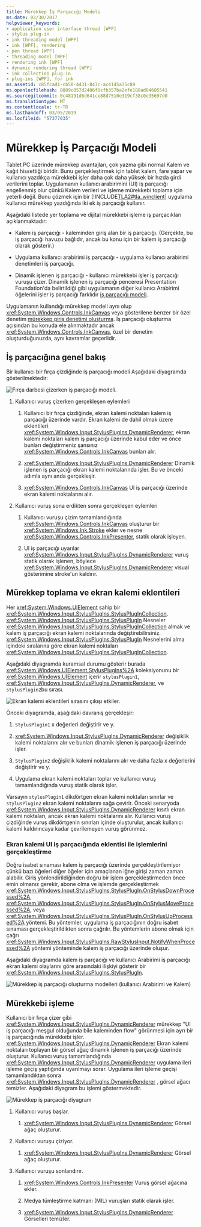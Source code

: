 ```yaml
---
title: Mürekkep İş Parçacığı Modeli
ms.date: 03/30/2017
helpviewer_keywords:
- application user interface thread [WPF]
- stylus plug-in
- ink threading model [WPF]
- ink [WPF], rendering
- pen thread [WPF]
- threading model [WPF]
- rendering ink [WPF]
- dynamic rendering thread [WPF]
- ink collection plug-in
- plug-ins [WPF], for ink
ms.assetid: c85fcad1-cb50-4431-847c-ac4145a35c89
ms.openlocfilehash: 8089c857d2406f8cfb357ba2efe188ad84605541
ms.sourcegitcommit: 0c48191d6d641ce88d7510e319cf38c0e35697d0
ms.translationtype: MT
ms.contentlocale: tr-TR
ms.lasthandoff: 03/05/2019
ms.locfileid: "57377035"
---
```

# <a name="the-ink-threading-model"></a>Mürekkep İş Parçacığı Modeli
Tablet PC üzerinde mürekkep avantajları, çok yazma gibi normal Kalem ve kağıt hissettiği biridir.  Bunu gerçekleştirmek için tablet kalem, fare yapar ve kullanıcı yazdıkça mürekkebi işler daha çok daha yüksek bir hızda girdi verilerini toplar.  Uygulamanın kullanıcı arabirimini (UI) iş parçacığı engellenmiş olur çünkü Kalem verileri ve işleme mürekkebi toplama için yeterli değil.  Bunu çözmek için bir [!INCLUDE[TLA2#tla_winclient](../../../../includes/tla2sharptla-winclient-md.md)] uygulama kullanıcı mürekkep yazdığında iki ek iş parçacığı kullanır.  
  
 Aşağıdaki listede yer toplama ve dijital mürekkebi işleme iş parçacıkları açıklanmaktadır:  
  
-   Kalem iş parçacığı - kaleminden giriş alan bir iş parçacığı.  (Gerçekte, bu iş parçacığı havuzu bağlıdır, ancak bu konu için bir kalem iş parçacığı olarak gösterir.)  
  
-   Uygulama kullanıcı arabirimi iş parçacığı - uygulama kullanıcı arabirimi denetimleri iş parçacığı.  
  
-   Dinamik işlenen iş parçacığı - kullanıcı mürekkebi işler iş parçacığı vuruşu çizer. Dinamik işlenen iş parçacığı penceresi Presentation Foundation'da belirtildiği gibi uygulamanın diğer kullanıcı Arabirimi öğelerini işler iş parçacığı farklıdır [iş parçacığı modeli](threading-model.md).  
  
 Uygulamanın kullandığı mürekkep modeli aynı olup <xref:System.Windows.Controls.InkCanvas> veya gösterilene benzer bir özel denetim [mürekkep giriş denetimi oluşturma](creating-an-ink-input-control.md).  İş parçacığı oluşturma açısından bu konuda ele alınmaktadır ancak <xref:System.Windows.Controls.InkCanvas>, özel bir denetim oluşturduğunuzda, aynı kavramlar geçerlidir.  
  
## <a name="threading-overview"></a>İş parçacığına genel bakış  
 Bir kullanıcı bir fırça çizdiğinde iş parçacığı modeli Aşağıdaki diyagramda gösterilmektedir:  
  
 ![Fırça darbesi çizerken iş parçacığı modeli. ](./media/inkthreading-drawingink.png "InkThreading_DrawingInk")  
  
1.  Kullanıcı vuruş çizerken gerçekleşen eylemleri  
  
    1.  Kullanıcı bir fırça çizdiğinde, ekran kalemi noktaları kalem iş parçacığı üzerinde vardır.  Ekran kalemi de dahil olmak üzere eklentileri <xref:System.Windows.Input.StylusPlugIns.DynamicRenderer>, ekran kalemi noktaları kalem iş parçacığı üzerinde kabul eder ve önce bunları değiştirmeniz şansınız <xref:System.Windows.Controls.InkCanvas> bunları alır.  
  
    2.  <xref:System.Windows.Input.StylusPlugIns.DynamicRenderer> Dinamik işlenen iş parçacığı ekran kalemi noktalarında işler. Bu ve önceki adımla aynı anda gerçekleşir.  
  
    3.  <xref:System.Windows.Controls.InkCanvas> UI iş parçacığı üzerinde ekran kalemi noktalarını alır.  
  
2.  Kullanıcı vuruş sona erdikten sonra gerçekleşen eylemleri  
  
    1.  Kullanıcı vuruşu çizim tamamlandığında <xref:System.Windows.Controls.InkCanvas> oluşturur bir <xref:System.Windows.Ink.Stroke> ekler ve nesne <xref:System.Windows.Controls.InkPresenter>, statik olarak işleyen.  
  
    2.  UI iş parçacığı uyarılar <xref:System.Windows.Input.StylusPlugIns.DynamicRenderer> vuruş statik olarak işlenen, böylece <xref:System.Windows.Input.StylusPlugIns.DynamicRenderer> visual gösterimine stroke'un kaldırır.  
  
## <a name="ink-collection-and-stylus-plug-ins"></a>Mürekkep toplama ve ekran kalemi eklentileri  
 Her <xref:System.Windows.UIElement> sahip bir <xref:System.Windows.Input.StylusPlugIns.StylusPlugInCollection>.  <xref:System.Windows.Input.StylusPlugIns.StylusPlugIn> Nesneler <xref:System.Windows.Input.StylusPlugIns.StylusPlugInCollection> almak ve kalem iş parçacığı ekran kalemi noktalarında değiştirebilirsiniz. <xref:System.Windows.Input.StylusPlugIns.StylusPlugIn> Nesnelerini alma içindeki sıralarına göre ekran kalemi noktaları <xref:System.Windows.Input.StylusPlugIns.StylusPlugInCollection>.  
  
 Aşağıdaki diyagramda kuramsal durumu gösterir burada <xref:System.Windows.UIElement.StylusPlugIns%2A> koleksiyonunu bir <xref:System.Windows.UIElement> içerir `stylusPlugin1`, <xref:System.Windows.Input.StylusPlugIns.DynamicRenderer>, ve `stylusPlugin2`bu sırası.  
  
 ![Ekran kalemi eklentileri sırasını çıkışı etkiler. ](./media/inkthreading-pluginorder.png "InkThreading_PluginOrder")  
  
 Önceki diyagramda, aşağıdaki davranış gerçekleşir:  
  
1.  `StylusPlugin1` x değerleri değiştirir ve y.  
  
2.  <xref:System.Windows.Input.StylusPlugIns.DynamicRenderer> değişiklik kalemi noktalarını alır ve bunları dinamik işlenen iş parçacığı üzerinde işler.  
  
3.  `StylusPlugin2` değişiklik kalemi noktalarını alır ve daha fazla x değerlerini değiştirir ve y.  
  
4.  Uygulama ekran kalemi noktaları toplar ve kullanıcı vuruş tamamlandığında vuruş statik olarak işler.  
  
 Varsayın `stylusPlugin1` dikdörtgen ekran kalemi noktaları sınırlar ve `stylusPlugin2` ekran kalemi noktalarını sağa çevirir.  Önceki senaryoda <xref:System.Windows.Input.StylusPlugIns.DynamicRenderer> kısıtlı ekran kalemi noktaları, ancak ekran kalemi noktalarını alır.  Kullanıcı vuruş çizdiğinde vuruş dikdörtgenin sınırları içinde oluşturulur, ancak kullanıcı kalemi kaldırıncaya kadar çevrilemeyen vuruş görünmez.  
  
### <a name="performing-operations-with-a-stylus-plug-in-on-the-ui-thread"></a>Ekran kalemi UI iş parçacığında eklentisi ile işlemlerini gerçekleştirme  
 Doğru isabet sınaması kalem iş parçacığı üzerinde gerçekleştirilemiyor çünkü bazı öğeleri diğer öğeler için amaçlanan iğne girişi zaman zaman alabilir. Giriş yönlendirildiğinden doğru bir işlem gerçekleştirmeden önce emin olmanız gerekir, abone olma ve işlemde gerçekleştirmek <xref:System.Windows.Input.StylusPlugIns.StylusPlugIn.OnStylusDownProcessed%2A>, <xref:System.Windows.Input.StylusPlugIns.StylusPlugIn.OnStylusMoveProcessed%2A>, veya <xref:System.Windows.Input.StylusPlugIns.StylusPlugIn.OnStylusUpProcessed%2A> yöntemi. Bu yöntemler, uygulama iş parçacığının doğru isabet sınaması gerçekleştirildikten sonra çağrılır. Bu yöntemlerin abone olmak için çağrı <xref:System.Windows.Input.StylusPlugIns.RawStylusInput.NotifyWhenProcessed%2A> yöntemi yönteminde kalem iş parçacığı üzerinde oluşur.  
  
 Aşağıdaki diyagramda kalem iş parçacığı ve kullanıcı Arabirimi iş parçacığı ekran kalemi olaylarını göre arasındaki ilişkiyi gösterir bir <xref:System.Windows.Input.StylusPlugIns.StylusPlugIn>.  
  
 ![Mürekkep iş parçacığı oluşturma modelleri &#40;kullanıcı Arabirimi ve Kalem&#41;](./media/inkthreading-plugincallbacks.png "InkThreading_PluginCallbacks")  
  
## <a name="rendering-ink"></a>Mürekkebi işleme  
 Kullanıcı bir fırça çizer gibi <xref:System.Windows.Input.StylusPlugIns.DynamicRenderer> mürekkep "UI iş parçacığı meşgul olduğunda bile kaleminden flow" görünmesi için ayrı bir iş parçacığında mürekkebi işler.  <xref:System.Windows.Input.StylusPlugIns.DynamicRenderer> Ekran kalemi noktaları toplayan bir görsel ağaç dinamik işlenen iş parçacığı üzerinde oluşturur.  Kullanıcı vuruş tamamlandığında <xref:System.Windows.Input.StylusPlugIns.DynamicRenderer> uygulama ileri işleme geçiş yaptığında uyarılmayı sorar.  Uygulama ileri işleme geçişi tamamlandıktan sonra <xref:System.Windows.Input.StylusPlugIns.DynamicRenderer> , görsel ağacı temizler.  Aşağıdaki diyagram bu işlemi göstermektedir.  
  
 ![Mürekkep iş parçacığı diyagram](./media/inkthreading-visualtree.png "InkThreading_VisualTree")  
  
1.  Kullanıcı vuruş başlar.  
  
    1.  <xref:System.Windows.Input.StylusPlugIns.DynamicRenderer> Görsel ağaç oluşturur.  
  
2.  Kullanıcı vuruşu çiziyor.  
  
    1.  <xref:System.Windows.Input.StylusPlugIns.DynamicRenderer> Görsel ağaç oluşturur.  
  
3.  Kullanıcı vuruşu sonlandırır.  
  
    1.  <xref:System.Windows.Controls.InkPresenter> Vuruş görsel ağacına ekler.  
  
    2.  Medya tümleştirme katmanı (MIL) vuruşları statik olarak işler.  
  
    3.  <xref:System.Windows.Input.StylusPlugIns.DynamicRenderer> Görselleri temizler.
